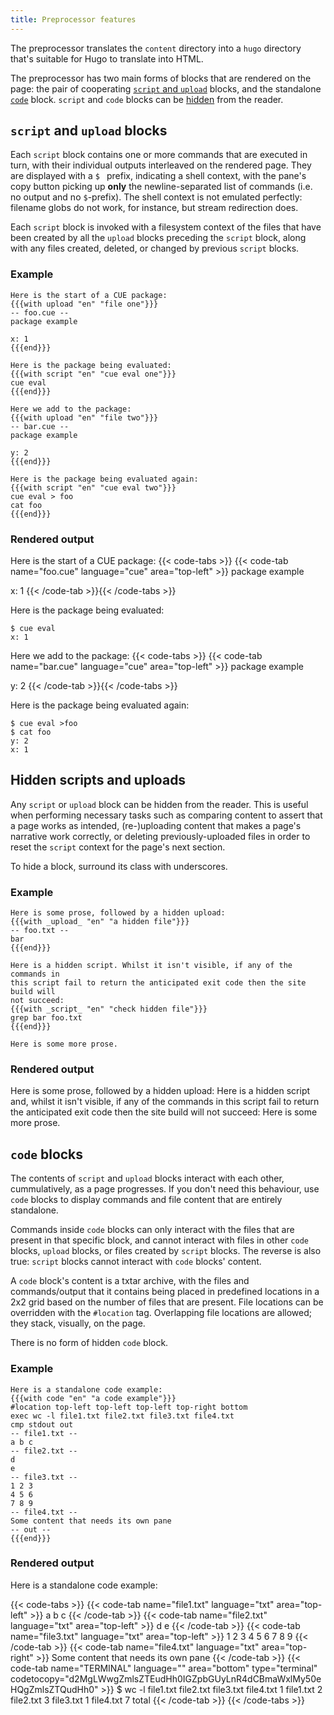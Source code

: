 ```yaml
---
title: Preprocessor features
---
```


The preprocessor translates the `content` directory into a `hugo` directory
that's suitable for Hugo to translate into HTML.

The preprocessor has two main forms of blocks that are rendered on the page:
the pair of cooperating
[`script` and `upload`](#script-and-upload-blocks)
blocks, and the standalone
[`code`](#code-blocks)
block. `script` and `code` blocks can be
[hidden](#hidden-scripts-and-uploads) from the reader.

## `script` and `upload` blocks

Each `script` block contains one or more commands that are executed in turn,
with their individual outputs interleaved on the rendered page.
They are displayed with a `$ ` prefix, indicating a shell context, with the
pane's copy button picking up **only** the newline-separated list of commands
(i.e. no output and no `$`-prefix). The shell context is not emulated
perfectly: filename globs do not work, for instance, but stream redirection
does.

Each `script` block is invoked with a filesystem context of the files that have
been created by all the `upload` blocks preceding the `script` block, along
with any files created, deleted, or changed by previous `script` blocks.

### Example

```
Here is the start of a CUE package:
{{{with upload "en" "file one"}}}
-- foo.cue --
package example

x: 1
{{{end}}}

Here is the package being evaluated:
{{{with script "en" "cue eval one"}}}
cue eval
{{{end}}}

Here we add to the package:
{{{with upload "en" "file two"}}}
-- bar.cue --
package example

y: 2
{{{end}}}

Here is the package being evaluated again:
{{{with script "en" "cue eval two"}}}
cue eval > foo
cat foo
{{{end}}}
```

### Rendered output

Here is the start of a CUE package:
{{< code-tabs >}}
{{< code-tab name="foo.cue" language="cue" area="top-left" >}}
package example

x: 1
{{< /code-tab >}}{{< /code-tabs >}}

Here is the package being evaluated:
```text { title="TERMINAL" codeToCopy="Y3VlIGV2YWw=" }
$ cue eval
x: 1
```

Here we add to the package:
{{< code-tabs >}}
{{< code-tab name="bar.cue" language="cue" area="top-left" >}}
package example

y: 2
{{< /code-tab >}}{{< /code-tabs >}}

Here is the package being evaluated again:
```text { title="TERMINAL" codeToCopy="Y3VlIGV2YWwgPmZvbwpjYXQgZm9v" }
$ cue eval >foo
$ cat foo
y: 2
x: 1
```

## Hidden scripts and uploads

Any `script` or `upload` block can be hidden from the reader. This is useful
when performing necessary tasks such as comparing content to assert that a page
works as intended, (re-)uploading content that makes a page's narrative work
correctly, or deleting previously-uploaded files in order to reset the `script`
context for the page's next section.

To hide a block, surround its class with underscores.

### Example

```
Here is some prose, followed by a hidden upload:
{{{with _upload_ "en" "a hidden file"}}}
-- foo.txt --
bar
{{{end}}}

Here is a hidden script. Whilst it isn't visible, if any of the commands in
this script fail to return the anticipated exit code then the site build will
not succeed:
{{{with _script_ "en" "check hidden file"}}}
grep bar foo.txt
{{{end}}}

Here is some more prose.
```

### Rendered output

Here is some prose, followed by a hidden upload:
Here is a hidden script and, whilst it isn't visible, if any of the commands in
this script fail to return the anticipated exit code then the site build will
not succeed:
Here is some more prose.

## `code` blocks

The contents of `script` and `upload` blocks interact with each other,
cummulatively, as a page progresses.
If you don't need this behaviour, use `code` blocks to display commands and
file content that are entirely standalone.

Commands inside `code` blocks can only interact with the files that are present
in that specific block, and cannot interact with files in other `code` blocks,
`upload` blocks, or files created by `script` blocks. The reverse is also true:
`script` blocks cannot interact with `code` blocks' content.

A `code` block's content is a txtar archive, with the files and commands/output
that it contains being placed in predefined locations in a 2x2 grid based on
the number of files that are present. File locations can be overridden with the
`#location` tag. Overlapping file locations are allowed; they stack, visually,
on the page.

There is no form of hidden `code` block.

### Example

```
Here is a standalone code example:
{{{with code "en" "a code example"}}}
#location top-left top-left top-left top-right bottom
exec wc -l file1.txt file2.txt file3.txt file4.txt
cmp stdout out
-- file1.txt --
a b c
-- file2.txt --
d
e
-- file3.txt --
1 2 3
4 5 6
7 8 9
-- file4.txt --
Some content that needs its own pane
-- out --
{{{end}}}
```

### Rendered output

Here is a standalone code example:

{{< code-tabs >}}
{{< code-tab name="file1.txt" language="txt" area="top-left" >}}
a b c
{{< /code-tab >}}
{{< code-tab name="file2.txt" language="txt" area="top-left" >}}
d
e
{{< /code-tab >}}
{{< code-tab name="file3.txt" language="txt" area="top-left" >}}
1 2 3
4 5 6
7 8 9
{{< /code-tab >}}
{{< code-tab name="file4.txt" language="txt" area="top-right" >}}
Some content that needs its own pane
{{< /code-tab >}}
{{< code-tab name="TERMINAL" language="" area="bottom" type="terminal" codetocopy="d2MgLWwgZmlsZTEudHh0IGZpbGUyLnR4dCBmaWxlMy50eHQgZmlsZTQudHh0" >}}
$ wc -l file1.txt file2.txt file3.txt file4.txt
 1 file1.txt
 2 file2.txt
 3 file3.txt
 1 file4.txt
 7 total
{{< /code-tab >}}
{{< /code-tabs >}}
